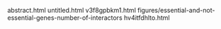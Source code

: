 abstract.html
untitled.html
v3f8gpbkm1.html
figures/essential-and-not-essential-genes-number-of-interactors
hv4itfdhlto.html